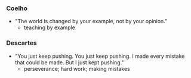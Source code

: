### Coelho

- "The world is changed by your example, not by your opinion."
  - teaching by example

### Descartes

- "You just keep pushing. You just keep pushing. I made every mistake that could be made. But I just kept pushing."
  - perseverance; hard work; making mistakes
